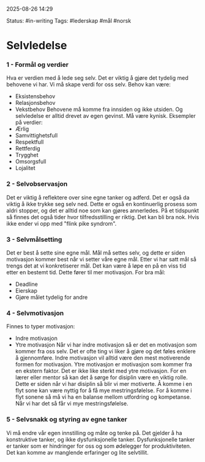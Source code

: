 2025-08-26 14:29

Status: #in-writing 
Tags: #lederskap #mål #norsk

# Selvledelse
### 1 - Formål og verdier
Hva er verdien med å lede seg selv. Det er viktig å gjøre det tydelig med behovene vi har. Vi må skape verdi for oss selv. 
Behov kan være:
- Eksistensbehov
- Relasjonsbehov
- Vekstbehov
Behovene må komme fra innsiden og ikke utsiden. Og selvledelse er alltid drevet av egen gevinst. Må være kynisk.
Eksempler på verdier:
- Ærlig
- Samvittighetsfull
- Respektfull
- Rettferdig
- Trygghet
- Omsorgsfull
- Lojalitet
### 2 - Selvobservasjon
Det er viktig å reflektere over sine egne tanker og adferd. Det er også da viktig å ikke trykke seg selv ned. Dette er også en kontinuerlig prosess som aldri stopper, og det er alltid noe som kan gjøres annerledes. 
På et tidspunkt så finnes det også tider hvor tilfredsstilling er riktig. Det kan bli bra nok. Hvis ikke ender vi opp med "flink pike syndrom".
### 3 - Selvmålsetting
Det er best å sette sine egne mål. 
Mål må settes selv, og dette er siden motivasjon kommer best når vi setter våre egne mål. Etter vi har satt mål så trengs det at vi konkretiserer mål. Det kan være å løpe en på en viss tid etter en bestemt tid. Dette fører til mer motivasjon. 
For bra mål:
- Deadline
- Eierskap
- Gjøre målet tydelig for andre

### 4 - Selvmotivasjon
Finnes to typer motivasjon:
- Indre motivasjon
- Ytre motivasjon 
Når vi har indre motivasjon så er det en motivasjon som kommer fra oss selv. Det er ofte ting vi liker å gjøre og det føles enklere å gjennomføre. Indre motivasjon vil alltid være den mest motiverende formen for motivasjon. 
Ytre motivasjon er motivasjon som kommer fra en ekstern faktor. Det er ikke like sterkt med ytre motivasjon. 
For en lærer eller mentor så kan det å sørge for disiplin være en viktig rolle. Dette er  siden når vi har disiplin så blir vi mer motiverte. 
Å komme i en flyt sone kan være nyttig for å få mye mestringsfølelse. For å komme i flyt sonene så må vi ha en balanse mellom utfordring og kompetanse. Når vi har det så får vi mye mestringsfølelse. 
### 5 - Selvsnakk og styring av egne tanker
Vi må endre vår egen innstilling og måte og tenke på. Det gjelder å ha konstruktive tanker, og ikke dysfunksjonelle tanker. 
Dysfunksjonelle tanker er tanker som er hindringer for oss og som ødelegger for produktiviteten. Det kan komme av manglende erfaringer og lite selvtillit. 



